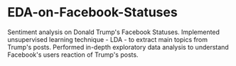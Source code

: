 # EDA-on-Facebook-Statuses
Sentiment analysis on Donald Trump's Facebook Statuses. Implemented unsupervised learning technique - LDA - to extract main topics from Trump's posts. Performed in-depth exploratory data analysis to understand Facebook's users reaction of Trump's posts.
